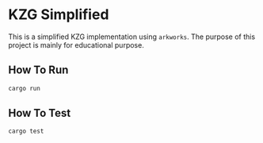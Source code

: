 # KZG Simplified

This is a simplified KZG implementation using `arkworks`. The purpose of this project is mainly for educational purpose.

## How To Run

```rust
cargo run
```

## How To Test

```rust
cargo test
```
